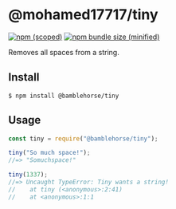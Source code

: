 # @mohamed17717/tiny

[![npm (scoped)](https://img.shields.io/npm/v/@bamblehorse/tiny.svg)](https://www.npmjs.com/package/@bamblehorse/tiny)
[![npm bundle size (minified)](https://img.shields.io/bundlephobia/min/@bamblehorse/tiny.svg)](https://www.npmjs.com/package/@bamblehorse/tiny)

Removes all spaces from a string.

## Install

```
$ npm install @bamblehorse/tiny
```

## Usage

```js
const tiny = require("@bamblehorse/tiny");

tiny("So much space!");
//=> "Somuchspace!"

tiny(1337);
//=> Uncaught TypeError: Tiny wants a string!
//    at tiny (<anonymous>:2:41)
//    at <anonymous>:1:1
```